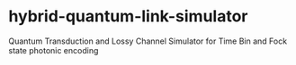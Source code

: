 # hybrid-quantum-link-simulator
Quantum Transduction and Lossy Channel Simulator for Time Bin and Fock state photonic encoding
